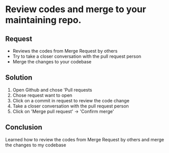 # Review codes and merge to your maintaining repo.

## Request

- Reviews the codes from Merge Request by others
- Try to take a closer conversation with the pull request person
- Merge the changes to your codebase

## Solution

1. Open Github and chose 'Pull requests
2. Chose request want to open
3. Click on a commit in request to review the code change
4. Take a closer conversation with the pull request person
5. Click on 'Merge pull request' -> 'Confirm merge'

## Conclusion

Learned how to review the codes from Merge Request by others and merge the changes to my codebase
